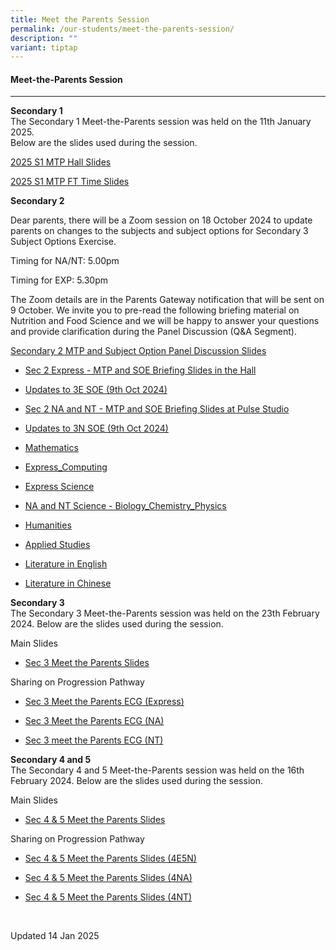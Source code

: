 ```yaml
---
title: Meet the Parents Session
permalink: /our-students/meet-the-parents-session/
description: ""
variant: tiptap
---
```

<h4>Meet-the-Parents Session</h4>
<hr>
<p><strong>Secondary 1</strong> 
<br>The Secondary 1 Meet-the-Parents session was held on the 11th January
2025.
<br>Below are the slides used during the session.</p>
<p><a href="/files/2025_S1_MTP_Hall_Slides.pdf" rel="noopener nofollow" target="_blank">2025 S1 MTP Hall Slides</a>
</p>
<p><a href="/files/2025_S1_MTP_FT_Time_Slides.pdf" rel="noopener nofollow" target="_blank">2025 S1 MTP FT Time Slides</a>
</p>
<p></p>
<p><strong>Secondary 2</strong>
</p>
<p>Dear parents, there will be a Zoom session on 18 October 2024 to update
parents on changes to the subjects and subject options for Secondary 3
Subject Options Exercise.</p>
<p>Timing for NA/NT: 5.00pm</p>
<p>Timing for EXP: 5.30pm</p>
<p>The Zoom details are in the Parents Gateway notification that will be
sent on 9 October. We invite you to pre-read the following briefing material
on Nutrition and Food Science and we will be happy to answer your questions
and provide clarification during the Panel Discussion (Q&amp;A Segment).</p>
<p><u>Secondary 2 MTP and Subject Option Panel Discussion Slides</u>
</p>
<ul data-tight="true" class="tight">
<li>
<p><a href="/files/S2_MTP___SOE_Hall_Slides.pdf" rel="noopener nofollow" target="_blank">Sec 2 Express - MTP and SOE Briefing Slides in the Hall</a>
</p>
</li>
<li>
<p><a href="/files/S2_MTP___2025_3E_Subject_Combinations__FINAL__9_Oct.pdf" rel="noopener nofollow" target="_blank">Updates to 3E SOE (9th Oct 2024)</a>
</p>
</li>
<li>
<p><a href="/files/S2_MTP___SOE_Pulse_Studio_Slides.pdf" rel="noopener nofollow" target="_blank">Sec 2 NA and NT - MTP and SOE Briefing Slides at Pulse Studio</a>
</p>
</li>
<li>
<p><a href="/files/S2_MTP___2025_3N_Subject_Combinations__FINAL__9_Oct.pdf" rel="noopener nofollow" target="_blank">Updates to 3N SOE (9th Oct 2024)</a>
</p>
</li>
<li>
<p><a href="/files/1__Math.pdf" rel="noopener nofollow" target="_blank">Mathematics</a>
</p>
</li>
<li>
<p><a href="/files/IP___Computing_EXP__Slides_No_images.pdf" rel="noopener nofollow" target="_blank">Express_Computing</a>
</p>
</li>
<li>
<p><a href="/files/S2_MTP_2024___EX_Science_FINAL_REvised.pdf" rel="noopener nofollow" target="_blank">Express Science</a>
</p>
</li>
<li>
<p><a href="/files/S2_MTP_2024___NA_NT_Science___Biology_Chemistry_Physics_REvised.pdf" rel="noopener nofollow" target="_blank">NA and NT Science - Biology_Chemistry_Physics</a>
</p>
</li>
<li>
<p><a href="/files/4__Humanities__image_removed_.pdf" rel="noopener nofollow" target="_blank">Humanities</a>
</p>
</li>
<li>
<p><a href="/files/Applied_Studies___Updated.pdf" rel="noopener nofollow" target="_blank">Applied Studies</a>
</p>
</li>
<li>
<p><a href="/files/7__Literature_in_English.pdf" rel="noopener nofollow" target="_blank">Literature in English</a>
</p>
</li>
<li>
<p><a href="/files/8__Literature_in_Chinese.pdf" rel="noopener nofollow" target="_blank">Literature in Chinese</a>
</p>
</li>
</ul>
<p><strong>Secondary 3</strong> 
<br>The Secondary 3 Meet-the-Parents session was held on the 23th February
2024. Below are the slides used during the session.</p>
<p>Main Slides</p>
<ul data-tight="true" class="tight">
<li>
<p><a href="/files/S3_MTP_Slides.pdf" rel="noopener nofollow" target="_blank">Sec 3 Meet the Parents Slides</a>
</p>
</li>
</ul>
<p>Sharing on Progression Pathway</p>
<ul data-tight="true" class="tight">
<li>
<p><a href="/files/S3_MTP_ECG__3E_.pdf" rel="noopener nofollow" target="_blank">Sec 3 Meet the Parents ECG (Express)</a>
</p>
</li>
<li>
<p><a href="/files/S3_MTP_ECG__3NA_.pdf" rel="noopener nofollow" target="_blank">Sec 3 Meet the Parents ECG (NA)</a>
</p>
</li>
<li>
<p><a href="/files/S3_MTP_ECG__3NT_.pdf" rel="noopener nofollow" target="_blank">Sec 3 meet the Parents ECG (NT)</a>
</p>
</li>
</ul>
<p><strong>Secondary 4 and 5</strong> 
<br>The Secondary 4 and 5 Meet-the-Parents session was held on the 16th February
2024. Below are the slides used during the session.</p>
<p>Main Slides</p>
<ul data-tight="true" class="tight">
<li>
<p><a href="/files/S45_MTP_Slides.pdf" rel="noopener nofollow" target="_blank">Sec 4 &amp; 5 Meet the Parents Slides</a>
</p>
</li>
</ul>
<p>Sharing on Progression Pathway</p>
<ul data-tight="true" class="tight">
<li>
<p><a href="/files/S45_MTP_ECG__4E5N_.pdf" rel="noopener nofollow" target="_blank">Sec 4 &amp; 5 Meet the Parents Slides (4E5N)</a>
</p>
</li>
<li>
<p><a href="/files/S45_MTP_ECG__4NA_.pdf" rel="noopener nofollow" target="_blank">Sec 4 &amp; 5 Meet the Parents Slides (4NA)</a>
</p>
</li>
<li>
<p><a href="/files/S45_MTP_ECG__4NT_.pdf" rel="noopener nofollow" target="_blank">Sec 4 &amp; 5 Meet the Parents Slides (4NT)</a>
</p>
</li>
</ul>
<p>
<br>
</p>
<p>Updated 14 Jan 2025</p>
<p></p>